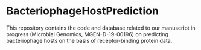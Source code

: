 # BacteriophageHostPrediction
This repository contains the code and database related to our manuscript in progress (Microbial Genomics, MGEN-D-19-00196) on predicting bacteriophage hosts on the basis of receptor-binding protein data.
